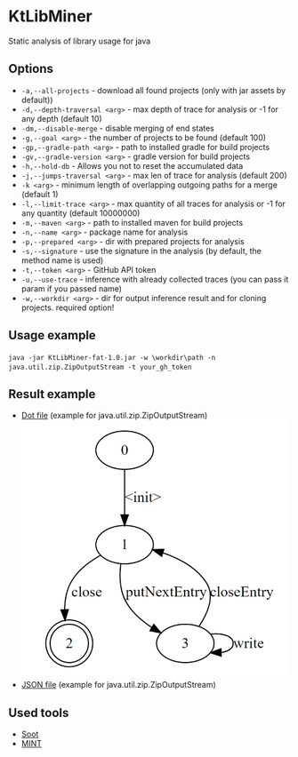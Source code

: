 # KtLibMiner
Static analysis of library usage for java
## Options
- `-a,--all-projects` - download all found projects (only with jar assets by default))
- `-d,--depth-traversal <arg>` - max depth of trace for analysis or -1 for any depth (default 10)
- `-dm,--disable-merge` - disable merging of end states
- `-g,--goal <arg>` - the number of projects to be found (default 100)
- `-gp,--gradle-path <arg>` - path to installed gradle for build projects
- `-gv,--gradle-version <arg>` - gradle version for build projects
- `-h,--hold-db` - Allows you not to reset the accumulated data
- `-j,--jumps-traversal <arg>` - max len of trace for analysis (default 200)
- `-k <arg>` - minimum length of overlapping outgoing paths for a merge (default 1)
- `-l,--limit-trace <arg>` - max quantity of all traces for analysis or -1 for any quantity (default 10000000)
- `-m,--maven <arg>` - path to installed maven for build projects
- `-n,--name <arg>` - package name for analysis
- `-p,--prepared <arg>` - dir with prepared projects for analysis
- `-s,--signature` - use the signature in the analysis (by default, the method name is used)
- `-t,--token <arg>` - GitHub API token
- `-u,--use-trace` - inference with already collected traces (you can pass it param if you passed name)
- `-w,--workdir <arg>` - dir for output inference result and for cloning projects. required option!
## Usage example
`java -jar KtLibMiner-fat-1.0.jar -w \workdir\path -n java.util.zip.ZipOutputStream -t your_gh_token`
## Result example
- [Dot file](examples/java+util+zip+ZipOutputStreamOutUnion1.dot) (example for java.util.zip.ZipOutputStream)
![zip](examples/ZipOutputStreamDotView.png)
- [JSON file](examples/java+util+zip+ZipOutputStream.json) (example for java.util.zip.ZipOutputStream)
## Used tools
- [Soot](https://github.com/soot-oss/soot)
- [MINT](https://github.com/neilwalkinshaw/mintframework/tree/master)